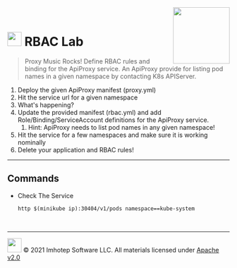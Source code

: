 <img src="../assets/k8sland.png" align="right" width="128" height="auto"/>

<br/>

# <img src="../assets/lab.png" width="32" height="auto"/> RBAC Lab

> Proxy Music Rocks! Define RBAC rules and binding for the ApiProxy service.
> An ApiProxy provide for listing pod names in a given namespace by contacting
> K8s APIServer.

1. Deploy the given ApiProxy manifest (proxy.yml)
1. Hit the service url for a given namespace
1. What's happening?
1. Update the provided manifest (rbac.yml) and add Role/Binding/ServiceAccount
   definitions for the ApiProxy service.
   1. Hint: ApiProxy needs to list pod names in any given namespace!
1. Hit the service for a few namespaces and make sure it is working nominally
1. Delete your application and RBAC rules!

---

## Commands

- Check The Service

  ```shell
  http $(minikube ip):30404/v1/pods namespace==kube-system
  ```

<br/>

---
<img src="../assets/imhotep_logo.png" width="32" height="auto"/> © 2021 Imhotep Software LLC.
All materials licensed under [Apache v2.0](http://www.apache.org/licenses/LICENSE-2.0)
